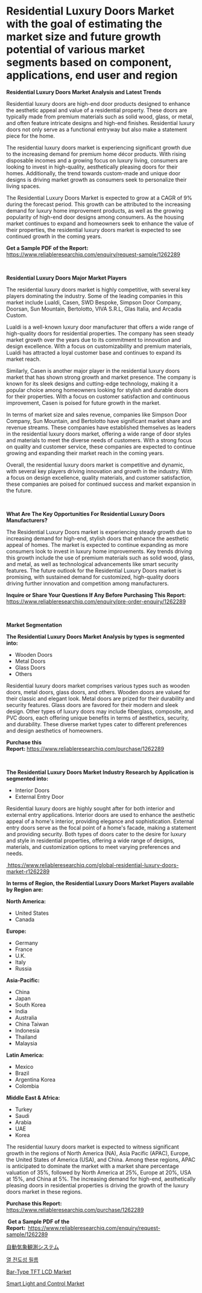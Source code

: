 <p><h1>Residential Luxury Doors Market with the goal of estimating the market size and future growth potential of various market segments based on component, applications, end user and region</h1></p><p><strong>Residential Luxury Doors Market Analysis and Latest Trends</strong></p>
<p><p>Residential luxury doors are high-end door products designed to enhance the aesthetic appeal and value of a residential property. These doors are typically made from premium materials such as solid wood, glass, or metal, and often feature intricate designs and high-end finishes. Residential luxury doors not only serve as a functional entryway but also make a statement piece for the home.</p><p>The residential luxury doors market is experiencing significant growth due to the increasing demand for premium home décor products. With rising disposable incomes and a growing focus on luxury living, consumers are looking to invest in high-quality, aesthetically pleasing doors for their homes. Additionally, the trend towards custom-made and unique door designs is driving market growth as consumers seek to personalize their living spaces.</p><p>The Residential Luxury Doors Market is expected to grow at a CAGR of 9% during the forecast period. This growth can be attributed to the increasing demand for luxury home improvement products, as well as the growing popularity of high-end door designs among consumers. As the housing market continues to expand and homeowners seek to enhance the value of their properties, the residential luxury doors market is expected to see continued growth in the coming years.</p></p>
<p><strong>Get a Sample PDF of the Report:&nbsp;</strong> <a href="https://www.reliableresearchiq.com/enquiry/request-sample/1262289">https://www.reliableresearchiq.com/enquiry/request-sample/1262289</a></p>
<p>&nbsp;</p>
<p><strong>Residential Luxury Doors Major Market Players</strong></p>
<p><p>The residential luxury doors market is highly competitive, with several key players dominating the industry. Some of the leading companies in this market include Lualdi, Casen, SWD Bespoke, Simpson Door Company, Doorsan, Sun Mountain, Bertolotto, VIVA S.R.L, Glas Italia, and Arcadia Custom. </p><p>Lualdi is a well-known luxury door manufacturer that offers a wide range of high-quality doors for residential properties. The company has seen steady market growth over the years due to its commitment to innovation and design excellence. With a focus on customizability and premium materials, Lualdi has attracted a loyal customer base and continues to expand its market reach.</p><p>Similarly, Casen is another major player in the residential luxury doors market that has shown strong growth and market presence. The company is known for its sleek designs and cutting-edge technology, making it a popular choice among homeowners looking for stylish and durable doors for their properties. With a focus on customer satisfaction and continuous improvement, Casen is poised for future growth in the market.</p><p>In terms of market size and sales revenue, companies like Simpson Door Company, Sun Mountain, and Bertolotto have significant market share and revenue streams. These companies have established themselves as leaders in the residential luxury doors market, offering a wide range of door styles and materials to meet the diverse needs of customers. With a strong focus on quality and customer service, these companies are expected to continue growing and expanding their market reach in the coming years.</p><p>Overall, the residential luxury doors market is competitive and dynamic, with several key players driving innovation and growth in the industry. With a focus on design excellence, quality materials, and customer satisfaction, these companies are poised for continued success and market expansion in the future.</p></p>
<p>&nbsp;</p>
<p><strong>What Are The Key Opportunities For Residential Luxury Doors Manufacturers?</strong></p>
<p><p>The Residential Luxury Doors market is experiencing steady growth due to increasing demand for high-end, stylish doors that enhance the aesthetic appeal of homes. The market is expected to continue expanding as more consumers look to invest in luxury home improvements. Key trends driving this growth include the use of premium materials such as solid wood, glass, and metal, as well as technological advancements like smart security features. The future outlook for the Residential Luxury Doors market is promising, with sustained demand for customized, high-quality doors driving further innovation and competition among manufacturers.</p></p>
<p><strong>Inquire or Share Your Questions If Any Before Purchasing This Report:</strong> <a href="https://www.reliableresearchiq.com/enquiry/pre-order-enquiry/1262289">https://www.reliableresearchiq.com/enquiry/pre-order-enquiry/1262289</a></p>
<p>&nbsp;</p>
<p><strong>Market Segmentation</strong></p>
<p><strong>The Residential Luxury Doors Market Analysis by types is segmented into:</strong></p>
<p><ul><li>Wooden Doors</li><li>Metal Doors</li><li>Glass Doors</li><li>Others</li></ul></p>
<p><p>Residential luxury doors market comprises various types such as wooden doors, metal doors, glass doors, and others. Wooden doors are valued for their classic and elegant look. Metal doors are prized for their durability and security features. Glass doors are favored for their modern and sleek design. Other types of luxury doors may include fiberglass, composite, and PVC doors, each offering unique benefits in terms of aesthetics, security, and durability. These diverse market types cater to different preferences and design aesthetics of homeowners.</p></p>
<p><strong>Purchase this Report:&nbsp;</strong><a href="https://www.reliableresearchiq.com/purchase/1262289">https://www.reliableresearchiq.com/purchase/1262289</a></p>
<p>&nbsp;</p>
<p><strong>The Residential Luxury Doors Market Industry Research by Application is segmented into:</strong></p>
<p><ul><li>Interior Doors</li><li>External Entry Door</li></ul></p>
<p><p>Residential luxury doors are highly sought after for both interior and external entry applications. Interior doors are used to enhance the aesthetic appeal of a home's interior, providing elegance and sophistication. External entry doors serve as the focal point of a home's facade, making a statement and providing security. Both types of doors cater to the desire for luxury and style in residential properties, offering a wide range of designs, materials, and customization options to meet varying preferences and needs.</p></p>
<p><a href="https://www.reliableresearchiq.com/global-residential-luxury-doors-market-r1262289">&nbsp;https://www.reliableresearchiq.com/global-residential-luxury-doors-market-r1262289</a></p>
<p><strong>In terms of Region, the Residential Luxury Doors Market Players available by Region are:</strong></p>
<p>
    <p> <strong> North America: </strong>
        <ul>
            <li>United States</li>
            <li>Canada</li>
        </ul>
        </p> 
    <p> <strong> Europe: </strong>
        <ul>
            <li>Germany</li>
            <li>France</li>
            <li>U.K.</li>
            <li>Italy</li>
            <li>Russia</li>
        </ul>
        </p> 
    <p> <strong> Asia-Pacific: </strong>
        <ul>
            <li>China</li>
            <li>Japan</li>
            <li>South Korea</li>
            <li>India</li>
            <li>Australia</li>
            <li>China Taiwan</li>
            <li>Indonesia</li>
            <li>Thailand</li>
            <li>Malaysia</li>
        </ul>
        </p> 
    <p> <strong> Latin America: </strong>
        <ul>
            <li>Mexico</li>
            <li>Brazil</li>
            <li>Argentina Korea</li>
            <li>Colombia</li>
        </ul>
        </p> 
    <p> <strong> Middle East & Africa: </strong>
        <ul>
            <li>Turkey</li>
            <li>Saudi</li>
            <li>Arabia</li>
            <li>UAE</li>
            <li>Korea</li>
        </ul>
    </p>
    </p>
<p><p>The residential luxury doors market is expected to witness significant growth in the regions of North America (NA), Asia Pacific (APAC), Europe, the United States of America (USA), and China. Among these regions, APAC is anticipated to dominate the market with a market share percentage valuation of 35%, followed by North America at 25%, Europe at 20%, USA at 15%, and China at 5%. The increasing demand for high-end, aesthetically pleasing doors in residential properties is driving the growth of the luxury doors market in these regions.</p></p>
<p><strong>Purchase this Report: </strong><a href="https://www.reliableresearchiq.com/purchase/1262289">https://www.reliableresearchiq.com/purchase/1262289</a></p>
<p>&nbsp;<strong>Get a Sample PDF of the Report:&nbsp;&nbsp;</strong><a href="https://www.reliableresearchiq.com/enquiry/request-sample/1262289">https://www.reliableresearchiq.com/enquiry/request-sample/1262289</a></p>
<p><strong></strong></p>
<p><p><a href="https://github.com/nxboeu02965442/Market-Research-Report-List-3/blob/main/913004330777.md">自動気象観測システム</a></p><p><a href="https://github.com/muchswr/Market-Research-Report-List-2/blob/main/918602840137.md">열 전도성 필름</a></p><p><a href="https://medium.com/@raap8632472024/bar-type-tft-lcd-market-size-share-analysis-growth-trends-forecast-2024-2031-f013da414b8e">Bar-Type TFT LCD Market</a></p><p><a href="https://medium.com/@hassen.nww/smart-light-and-control-market-industry-trends-and-forecast-for-period-from-2024-to-2031-01883be59fc6">Smart Light and Control Market</a></p></p>